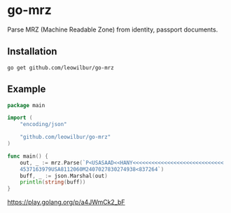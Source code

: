 # go-mrz
Parse MRZ (Machine Readable Zone) from identity, passport documents.

## Installation
```
go get github.com/leowilbur/go-mrz
```
## Example

```go
package main

import (
	"encoding/json"

	"github.com/leowilbur/go-mrz"
)

func main() {
	out, _ := mrz.Parse(`P<USASAAD<<HANY<<<<<<<<<<<<<<<<<<<<<<<<<<<<<
	4537163979USA8112060M2407027830274938<837264`)
	buff, _ := json.Marshal(out)
	println(string(buff))
}
```

https://play.golang.org/p/a4JWmCk2_bF
